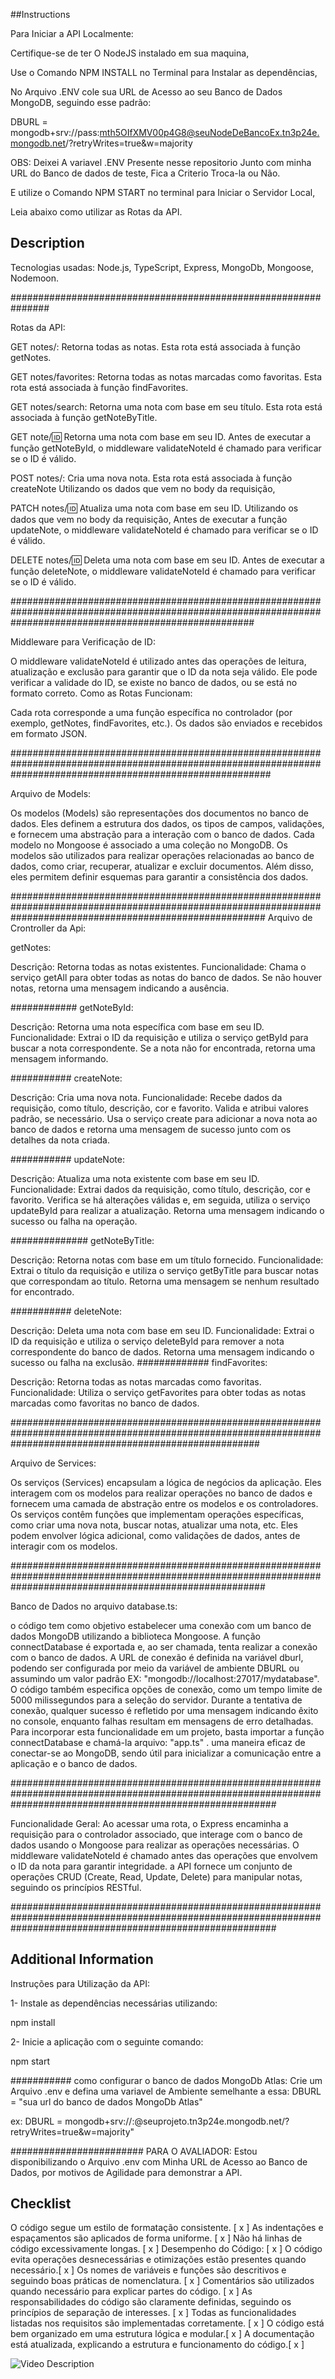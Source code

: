 ##Instructions

Para Iniciar a API Localmente:

Certifique-se de ter O NodeJS instalado em sua maquina,

Use o Comando NPM INSTALL no Terminal para Instalar as dependências,

No Arquivo .ENV cole sua URL de Acesso ao seu Banco de Dados MongoDB, seguindo esse padrão:

DBURL = mongodb+srv://pass:mth5OIfXMV00p4G8@seuNodeDeBancoEx.tn3p24e.mongodb.net/?retryWrites=true&w=majority

OBS: Deixei A variavel .ENV Presente nesse repositorio Junto com minha URL do Banco de dados de teste, Fica a Criterio Troca-la ou Não.

E utilize o Comando NPM START no terminal para Iniciar o Servidor Local,

Leia abaixo como utilizar as Rotas da API.

## Description

Tecnologias usadas:
Node.js, TypeScript, Express, MongoDb, Mongoose, Nodemoon.

###############################################################

Rotas da API:

GET notes/: Retorna todas as notas. Esta rota está associada à função getNotes.

GET notes/favorites: Retorna todas as notas marcadas como favoritas. Esta rota está associada à função findFavorites.

GET notes/search: Retorna uma nota com base em seu título. Esta rota está associada à função getNoteByTitle.

GET note/:id: Retorna uma nota com base em seu ID. Antes de executar a função getNoteById, o middleware validateNoteId é chamado para verificar se o ID é válido.

POST notes/: Cria uma nova nota. Esta rota está associada à função createNote Utilizando os dados que vem no body da requisição,

PATCH notes/:id: Atualiza uma nota com base em seu ID. Utilizando os dados que vem no body da requisição, Antes de executar a função updateNote, o middleware validateNoteId é chamado para verificar se o ID é válido.

DELETE notes/:id: Deleta uma nota com base em seu ID. Antes de executar a função deleteNote, o middleware validateNoteId é chamado para verificar se o ID é válido.

############################################################################################################################################################

Middleware para Verificação de ID:

O middleware validateNoteId é utilizado antes das operações de leitura, atualização e exclusão para garantir que o ID da nota seja válido. Ele pode verificar a validade do ID, se existe no banco de dados, ou se está no formato correto.
Como as Rotas Funcionam:

Cada rota corresponde a uma função específica no controlador (por exemplo, getNotes, findFavorites, etc.).
Os dados são enviados e recebidos em formato JSON.

###############################################################################################################################################################

Arquivo de Models:

Os modelos (Models) são representações dos documentos no banco de dados. Eles definem a estrutura dos dados, os tipos de campos, validações, e fornecem uma abstração para a interação com o banco de dados.
Cada modelo no Mongoose é associado a uma coleção no MongoDB. Os modelos são utilizados para realizar operações relacionadas ao banco de dados, como criar, recuperar, atualizar e excluir documentos. Além disso, eles permitem definir esquemas para garantir a consistência dos dados.

##############################################################################################################################################################
Arquivo de Crontroller da Api:

getNotes:

Descrição: Retorna todas as notas existentes.
Funcionalidade: Chama o serviço getAll para obter todas as notas do banco de dados. Se não houver notas, retorna uma mensagem indicando a ausência.

############
getNoteById:

Descrição: Retorna uma nota específica com base em seu ID.
Funcionalidade: Extrai o ID da requisição e utiliza o serviço getById para buscar a nota correspondente. Se a nota não for encontrada, retorna uma mensagem informando.

###########
createNote:

Descrição: Cria uma nova nota.
Funcionalidade: Recebe dados da requisição, como título, descrição, cor e favorito. Valida e atribui valores padrão, se necessário. Usa o serviço create para adicionar a nova nota ao banco de dados e retorna uma mensagem de sucesso junto com os detalhes da nota criada.

###########
updateNote:

Descrição: Atualiza uma nota existente com base em seu ID.
Funcionalidade: Extrai dados da requisição, como título, descrição, cor e favorito. Verifica se há alterações válidas e, em seguida, utiliza o serviço updateById para realizar a atualização. Retorna uma mensagem indicando o sucesso ou falha na operação.

##############
getNoteByTitle:

Descrição: Retorna notas com base em um título fornecido.
Funcionalidade: Extrai o título da requisição e utiliza o serviço getByTitle para buscar notas que correspondam ao título. Retorna uma mensagem se nenhum resultado for encontrado.

###########
deleteNote:

Descrição: Deleta uma nota com base em seu ID.
Funcionalidade: Extrai o ID da requisição e utiliza o serviço deleteById para remover a nota correspondente do banco de dados. Retorna uma mensagem indicando o sucesso ou falha na exclusão.
#############
findFavorites:

Descrição: Retorna todas as notas marcadas como favoritas.
Funcionalidade: Utiliza o serviço getFavorites para obter todas as notas marcadas como favoritas no banco de dados.

#############################################################################################################################################################

Arquivo de Services:

Os serviços (Services) encapsulam a lógica de negócios da aplicação. Eles interagem com os modelos para realizar operações no banco de dados e fornecem uma camada de abstração entre os modelos e os controladores.
Os serviços contêm funções que implementam operações específicas, como criar uma nova nota, buscar notas, atualizar uma nota, etc. Eles podem envolver lógica adicional, como validações de dados, antes de interagir com os modelos.

##############################################################################################################################################################

Banco de Dados no arquivo database.ts:

o código tem como objetivo estabelecer uma conexão com um banco de dados MongoDB utilizando a biblioteca Mongoose. A função connectDatabase é exportada e, ao ser chamada, tenta realizar a conexão com o banco de dados. A URL de conexão é definida na variável dburl, podendo ser configurada por meio da variável de ambiente DBURL ou assumindo um valor padrão EX: "mongodb://localhost:27017/mydatabase". O código também especifica opções de conexão, como um tempo limite de 5000 milissegundos para a seleção do servidor. Durante a tentativa de conexão, qualquer sucesso é refletido por uma mensagem indicando êxito no console, enquanto falhas resultam em mensagens de erro detalhadas. Para incorporar esta funcionalidade em um projeto, basta importar a função connectDatabase e chamá-la arquivo: "app.ts" . uma maneira eficaz de conectar-se ao MongoDB, sendo útil para inicializar a comunicação entre a aplicação e o banco de dados.

################################################################################################################################################################

Funcionalidade Geral:
Ao acessar uma rota, o Express encaminha a requisição para o controlador associado, que interage com o banco de dados usando o Mongoose para realizar as operações necessárias.
O middleware validateNoteId é chamado antes das operações que envolvem o ID da nota para garantir integridade.
a API fornece um conjunto de operações CRUD (Create, Read, Update, Delete) para manipular notas, seguindo os princípios RESTful.

################################################################################################################################################################

## Additional Information

Instruções para Utilização da API:

1- Instale as dependências necessárias utilizando:

npm install

2- Inicie a aplicação com o seguinte comando:

npm start

###########
como configurar o banco de dados MongoDb Atlas:
Crie um Arquivo .env e defina uma variavel de Ambiente semelhante a essa:
DBURL = "sua url do banco de dados MongoDb Atlas"

ex: DBURL = mongodb+srv://<usuario>:<senha>@seuprojeto.tn3p24e.mongodb.net/?retryWrites=true&w=majority"

########################
PARA O AVALIADOR:
Estou disponibilizando o Arquivo .env com Minha URL de Acesso ao Banco de Dados, por motivos de Agilidade para demonstrar a API.

## Checklist

O código segue um estilo de formatação consistente. [ x ]
As indentações e espaçamentos são aplicados de forma uniforme. [ x ]
Não há linhas de código excessivamente longas. [ x ]
Desempenho do Código: [ x ]
O código evita operações desnecessárias e otimizações estão presentes quando necessário.[ x ]
Os nomes de variáveis e funções são descritivos e seguindo boas práticas de nomenclatura. [ x ]
Comentários são utilizados quando necessário para explicar partes do código. [ x ]
As responsabilidades do código são claramente definidas, seguindo os princípios de separação de interesses. [ x ]
Todas as funcionalidades listadas nos requisitos são implementadas corretamente. [ x ]
O código está bem organizado em uma estrutura lógica e modular.[ x ]
A documentação está atualizada, explicando a estrutura e funcionamento do código.[ x ]

![Video Description](video_url)
